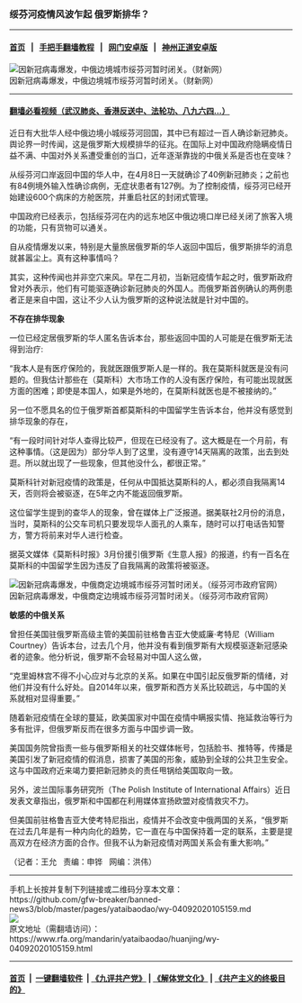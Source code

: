 ### 绥芬河疫情风波乍起  俄罗斯排华？
------------------------

#### [首页](https://github.com/gfw-breaker/banned-news3/blob/master/README.md) &nbsp;&nbsp;|&nbsp;&nbsp; [手把手翻墙教程](https://github.com/gfw-breaker/guides/wiki) &nbsp;&nbsp;|&nbsp;&nbsp; [网门安卓版](https://github.com/oGate2/oGate) &nbsp;&nbsp;|&nbsp;&nbsp; [神州正道安卓版](https://github.com/SzzdOgate/update) 



<div id="headerimg">
 <img alt="因新冠病毒爆发，中俄边境城市绥芬河暂时闭关。（财新网）" src="https://www.rfa.org/mandarin/yataibaodao/huanjing/wy-04092020105159.html/wy0409.jpg/image" title="因新冠病毒爆发，中俄边境城市绥芬河暂时闭关。（财新网）"/>
 <div id="headerimgcontents">
  <div id="headerimgcaption">
   <span>
    因新冠病毒爆发，中俄边境城市绥芬河暂时闭关。（财新网）
   </span>
   <!-- zoomattribute -->
  </div>
  <!-- headerimgcaption -->
 </div>
 <!-- headerimagecontents -->
</div>

<hr/>


#### [翻墙必看视频（武汉肺炎、香港反送中、法轮功、八九六四...）](https://github.com/gfw-breaker/banned-news3/blob/master/pages/link3.md)

<div id="storytext">
 <div>
  <div class="slot_header">
  </div>
 </div>
 <p>
  近日有大批华人经中俄边境小城绥芬河回国，其中已有超过一百人确诊新冠肺炎。舆论界一时传闻，这是俄罗斯大规模排华的征兆。在国际上对中国政府隐瞒疫情日益不满、中国对外关系遭受重创的当口，近年逐渐靠拢的中俄关系是否也在变味？
 </p>
 <p>
  从绥芬河口岸返回中国的华人中，在4月8日一天就确诊了40例新冠肺炎；之前也有84例境外输入性确诊病例，无症状患者有127例。为了控制疫情，绥芬河已经开始建设600个病床的方舱医院，并重启社区的封闭式管理。
 </p>
 <p>
 </p>
 <p>
 </p>
 <p>
  中国政府已经表示，包括绥芬河在内的远东地区中俄边境口岸已经关闭了旅客入境的功能，只有货物可以通关。
 </p>
 <p>
  自从疫情爆发以来，特别是大量旅居俄罗斯的华人返回中国后，俄罗斯排华的消息就甚嚣尘上。真有这种事情吗？
 </p>
 <p>
  其实，这种传闻也并非空穴来风。早在二月初，当新冠疫情乍起之时，俄罗斯政府曾对外表示，他们有可能驱逐确诊新冠肺炎的外国人。而俄罗斯首例确认的两例患者正是来自中国，这让不少人认为俄罗斯的这种说法就是针对中国的。
 </p>
 <p>
  <b>
   不存在排华现象
  </b>
 </p>
 <p>
  一位已经定居俄罗斯的华人匿名告诉本台，那些返回中国的人可能是在俄罗斯无法得到治疗:
 </p>
 <p>
  “我本人是有医疗保险的，我就医跟俄罗斯人是一样的。我在莫斯科就医是没有问题的。但我估计那些在（莫斯科）大市场工作的人没有医疗保险，有可能出现就医方面的困难；即使是本国人，如果是外地的，在莫斯科就医也是不被接纳的。”
 </p>
 <p>
  另一位不愿具名的位于俄罗斯首都莫斯科的中国留学生告诉本台，他并没有感觉到排华现象的存在，
 </p>
 <p>
  “有一段时间针对华人查得比较严，但现在已经没有了。这大概是在一个月前，有这种事情。（这是因为）部分华人到了这里，没有遵守14天隔离的政策，出去到处逛。所以就出现了一些现象，但其他没什么，都很正常。”
 </p>
 <p>
  莫斯科针对新冠疫情的政策是，任何从中国抵达莫斯科的人，都必须自我隔离14天，否则将会被驱逐，在5年之内不能返回俄罗斯。
 </p>
 <p>
  这位留学生提到的查华人的现象，曾在媒体上广泛报道。据美联社2月份的消息，当时，莫斯科的公交车司机只要发现华人面孔的人乘车，随时可以打电话告知警方，警方将前来对华人进行检查。
 </p>
 <p>
  据英文媒体《莫斯科时报》3月份援引俄罗斯《生意人报》的报道，约有一百名在莫斯科的中国留学生因为违反了自我隔离的政策将被驱逐。
 </p>
 <p>
  <div class="image-inline captioned" style="width:680px;">
   <div style="width:680px;">
    <img alt="因新冠病毒爆发，中俄商定边境城市绥芬河暂时闭关。（绥芬河市政府官网）" src="https://www.rfa.org/mandarin/yataibaodao/huanjing/wy-04092020105159.html/wy0409a.jpg" title="因新冠病毒爆发，中俄商定边境城市绥芬河暂时闭关。（绥芬河市政府官网）"/>
   </div>
   <div class="image-caption">
    <span style="width:680px;">
     因新冠病毒爆发，中俄商定边境城市绥芬河暂时闭关。（绥芬河市政府官网）
    </span>
    <span class="copyright">
    </span>
   </div>
  </div>
 </p>
 <p>
  <b>
   敏感的中俄关系
  </b>
 </p>
 <p>
  曾担任美国驻俄罗斯高级主管的美国前驻格鲁吉亚大使威廉·考特尼（William Courtney）告诉本台，过去几个月，他并没有看到俄罗斯有大规模驱逐新冠感染者的迹象。他分析说，俄罗斯不会轻易对中国人这么做，
 </p>
 <p>
  “克里姆林宫不得不小心应对与北京的关系。如果在中国引起反俄罗斯的情绪，对他们并没有什么好处。自2014年以来，俄罗斯和西方关系比较疏远，与中国的关系就相对显得重要。”
 </p>
 <p>
  随着新冠疫情在全球的蔓延，欧美国家对中国在疫情中瞒报实情、拖延救治等行为多有批评，但俄罗斯反而在很多方面与中国步调一致。
 </p>
 <p>
  美国国务院曾指责一些与俄罗斯相关的社交媒体帐号，包括脸书、推特等，传播是美国引发了新冠疫情的假消息，损害了美国的形象，威胁到全球的公共卫生安全。这与中国政府近来竭力要把新冠肺炎的责任甩锅给美国取向一致。
 </p>
 <p>
  另外，波兰国际事务研究所（The Polish Institute of International Affairs）近日发表文章指出，俄罗斯和中国都在利用媒体宣扬欧盟对疫情救灾不力。
 </p>
 <p>
  但美国前驻格鲁吉亚大使考特尼指出，疫情并不会改变中俄两国的关系，“俄罗斯在过去几年是有一种内向化的趋势，它一直在与中国保持着一定的联系，主要是提高双方在经济方面的合作。但我不认为新冠疫情对两国关系会有重大影响。”
 </p>
 <p>
 </p>
 <p>
  （记者：王允   责编：申铧   网编：洪伟）
 </p>
</div>

<hr/>
手机上长按并复制下列链接或二维码分享本文章：<br/>
https://github.com/gfw-breaker/banned-news3/blob/master/pages/yataibaodao/wy-04092020105159.md <br/>
<a href='https://github.com/gfw-breaker/banned-news3/blob/master/pages/yataibaodao/wy-04092020105159.md'><img src='https://github.com/gfw-breaker/banned-news3/blob/master/pages/yataibaodao/wy-04092020105159.md.png'/></a> <br/>
原文地址（需翻墙访问）：https://www.rfa.org/mandarin/yataibaodao/huanjing/wy-04092020105159.html


------------------------
#### [首页](https://github.com/gfw-breaker/banned-news3/blob/master/README.md) &nbsp;|&nbsp; [一键翻墙软件](https://github.com/gfw-breaker/nogfw/blob/master/README.md) &nbsp;| [《九评共产党》](https://github.com/gfw-breaker/9ping.md/blob/master/README.md#九评之一评共产党是什么) | [《解体党文化》](https://github.com/gfw-breaker/jtdwh.md/blob/master/README.md) | [《共产主义的终极目的》](https://github.com/gfw-breaker/gczydzjmd.md/blob/master/README.md)


<img src='http://gfw-breaker.win/banned-news3/pages/yataibaodao/wy-04092020105159.md' width='0px' height='0px'/>